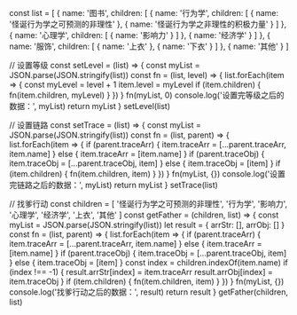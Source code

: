 const list = [
  {
    name: '图书',
    children: [
      {
        name: '行为学',
        children: [
          { name: '怪诞行为学之可预测的非理性' },
          { name: '怪诞行为学之非理性的积极力量' }
        ]
      },
      {
        name: '心理学',
        children: [
          { name: '影响力' }
        ]
      },
      { name: '经济学' }
    ]
  },
  {
    name: '服饰',
    children: [
      { name: '上衣' },
      { name: '下衣' }
    ]
  },
  {
    name: '其他'
  }
]

// 设置等级
const setLevel = (list) => {
  const myList = JSON.parse(JSON.stringify(list))
  const fn = (list, level) => {
    list.forEach(item => {
      const myLevel = level + 1
      item.level = myLevel
      if (item.children) {
        fn(item.children, myLevel)
      }
    })
  }
  fn(myList, 0)
  console.log('设置完等级之后的数据：', myList)
  return myList
}
setLevel(list)

// 设置链路
const setTrace = (list) => {
  const myList = JSON.parse(JSON.stringify(list))
  const fn = (list, parent) => {
    list.forEach(item => {
      if (parent.traceArr) {
        item.traceArr = [...parent.traceArr, item.name]
      } else {
        item.traceArr = [item.name]
      }
      if (parent.traceObj) {
        item.traceObj = [...parent.traceObj, item]
      } else {
        item.traceObj = [item]
      }
      if (item.children) {
        fn(item.children, item)
      }
    })
  }
  fn(myList, {})
  console.log('设置完链路之后的数据：', myList)
  return myList
}
setTrace(list)

// 找爹行动
const children = [
  '怪诞行为学之可预测的非理性',
  '行为学',
  '影响力',
  '心理学',
  '经济学',
  '上衣',
  '其他'
]
const getFather = (children, list) => {
  const myList = JSON.parse(JSON.stringify(list))
  let result = {
    arrStr: [],
    arrObj: []
  }
  const fn = (list, parent) => {
    list.forEach(item => {
      if (parent.traceArr) {
        item.traceArr = [...parent.traceArr, item.name]
      } else {
        item.traceArr = [item.name]
      }
      if (parent.traceObj) {
        item.traceObj = [...parent.traceObj, item]
      } else {
        item.traceObj = [item]
      }
      const index = children.indexOf(item.name)
      if (index !== -1) {
        result.arrStr[index] = item.traceArr
        result.arrObj[index] = item.traceObj
      }
      if (item.children) {
        fn(item.children, item)
      }
    })
  }
  fn(myList, {})
  console.log('找爹行动之后的数据：', result)
  return result
}
getFather(children, list)

